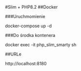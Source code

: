 #Slim + PHP8.2
##Docker

###Uruchmomienie

docker-compose up -d

###Do środka kontenera

docker exec -it php_slim_smarty sh

##URLe

http://localhost:8180

